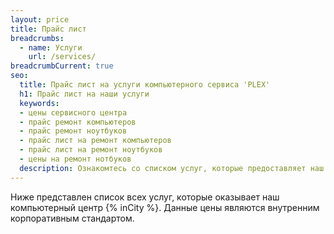 ```yaml
---
layout: price
title: Прайс лист
breadcrumbs:
  - name: Услуги
    url: /services/
breadcrumbCurrent: true
seo:
  title: Прайс лист на услуги компьютерного сервиса 'PLEX'
  h1: Прайс лист на наши услуги
  keywords: 
  - цены сервисного центра
  - прайс ремонт компьютеров
  - прайс ремонт ноутбуков
  - прайс лист на ремонт компьютеров
  - прайс лист на ремонт ноутбуков
  - цены на ремонт нотбуков 
  description: Ознакомтесь со списком услуг, которые предоставляет наш компьютерный сервисный центр. В каталаге указаны цены и гарантийные сроки на ремонт нотбуков и компьютеров, установку и настройку программного обеспечения, восстановление данных и настройку сетевого оборудования.
---
```

Ниже представлен список всех услуг, которые оказывает наш компьютерный центр {% inCity %}. Данные цены являются внутренним корпоративным стандартом. 
